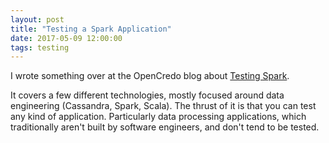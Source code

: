 ```yaml
---
layout: post
title: "Testing a Spark Application"
date: 2017-05-09 12:00:00
tags: testing
---
```


I wrote something over at the OpenCredo blog about [Testing Spark](https://opencredo.com/spark-testing/).

It covers a few different technologies, mostly focused around data engineering (Cassandra, Spark, Scala). The thrust of it is that you can test any kind of application. Particularly data processing applications, which traditionally aren't built by software engineers, and don't tend to be tested.